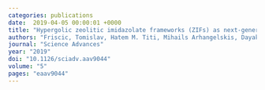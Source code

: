 ```yaml
---
categories: publications
date:  2019-04-05 00:00:01 +0000
title: "Hypergolic zeolitic imidazolate frameworks (ZIFs) as next-generation solid fuels: Unlocking the latent energetic behavior of ZIFs"
authors: "Friscic, Tomislav, Hatem M. Titi, Mihails Arhangelskis, Dayaker Gandrath, Cristina Mottillo, Andrew Morris, Robin Rogers, Joseph Marrett, and Giovanni Rachiero"
journal: "Science Advances"
year: "2019"
doi: "10.1126/sciadv.aav9044"
volume: "5"
pages: "eaav9044"
---
```

